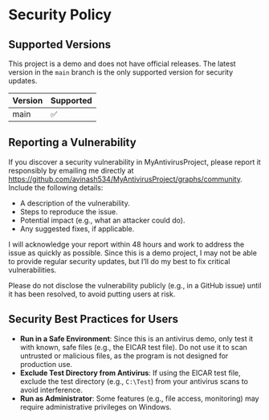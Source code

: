 # Security Policy

## Supported Versions

This project is a demo and does not have official releases. The latest version in the `main` branch is the only supported version for security updates.

| Version  | Supported          |
|----------|--------------------|
| main     | ✅                 |

## Reporting a Vulnerability

If you discover a security vulnerability in MyAntivirusProject, please report it responsibly by emailing me directly at https://github.com/avinash534/MyAntivirusProject/graphs/community. Include the following details:

- A description of the vulnerability.
- Steps to reproduce the issue.
- Potential impact (e.g., what an attacker could do).
- Any suggested fixes, if applicable.

I will acknowledge your report within 48 hours and work to address the issue as quickly as possible. Since this is a demo project, I may not be able to provide regular security updates, but I’ll do my best to fix critical vulnerabilities.

Please do not disclose the vulnerability publicly (e.g., in a GitHub issue) until it has been resolved, to avoid putting users at risk.

## Security Best Practices for Users

- **Run in a Safe Environment**: Since this is an antivirus demo, only test it with known, safe files (e.g., the EICAR test file). Do not use it to scan untrusted or malicious files, as the program is not designed for production use.
- **Exclude Test Directory from Antivirus**: If using the EICAR test file, exclude the test directory (e.g., `C:\Test`) from your antivirus scans to avoid interference.
- **Run as Administrator**: Some features (e.g., file access, monitoring) may require administrative privileges on Windows.
